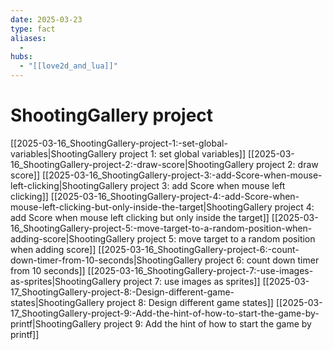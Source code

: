 ```yaml
---
date: 2025-03-23
type: fact
aliases:
  -
hubs:
  - "[[love2d_and_lua]]"
---
```


# ShootingGallery project
[[2025-03-16_ShootingGallery-project-1:-set-global-variables|ShootingGallery project 1: set global variables]]
[[2025-03-16_ShootingGallery-project-2:-draw-score|ShootingGallery project 2: draw score]]
[[2025-03-16_ShootingGallery-project-3:-add-Score-when-mouse-left-clicking|ShootingGallery project 3: add Score when mouse left clicking]]
[[2025-03-16_ShootingGallery-project-4:-add-Score-when-mouse-left-clicking-but-only-inside-the-target|ShootingGallery project 4: add Score when mouse left clicking but only inside the target]]
[[2025-03-16_ShootingGallery-project-5:-move-target-to-a-random-position-when-adding-score|ShootingGallery project 5: move target to a random position when adding score]]
[[2025-03-16_ShootingGallery-project-6:-count-down-timer-from-10-seconds|ShootingGallery project 6: count down timer from 10 seconds]]
[[2025-03-16_ShootingGallery-project-7:-use-images-as-sprites|ShootingGallery project 7: use images as sprites]]
[[2025-03-17_ShootingGallery-project-8:-Design-different-game-states|ShootingGallery project 8: Design different game states]]
[[2025-03-17_ShootingGallery-project-9:-Add-the-hint-of-how-to-start-the-game-by-printf|ShootingGallery project 9: Add the hint of how to start the game by printf]]
